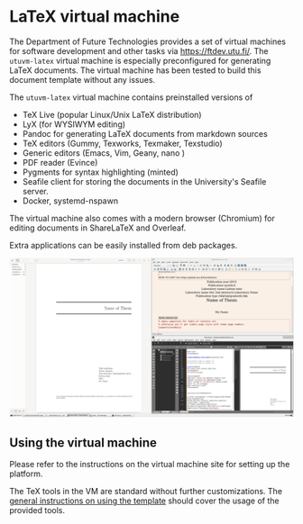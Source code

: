 
# LaTeX virtual machine

The Department of Future Technologies provides a set of virtual machines for
software development and other tasks via https://ftdev.utu.fi/. The `utuvm-latex`
virtual machine is especially preconfigured for generating LaTeX documents.
The virtual machine has been tested to build this document template without
any issues.

The `utuvm-latex` virtual machine contains preinstalled versions of
  * TeX Live (popular Linux/Unix LaTeX distribution)
  * LyX (for WYSIWYM editing)
  * Pandoc for generating LaTeX documents from markdown sources
  * TeX editors (Gummy, Texworks, Texmaker, Texstudio)
  * Generic editors (Emacs, Vim, Geany, nano )
  * PDF reader (Evince)
  * Pygments for syntax highlighting (minted)
  * Seafile client for storing the documents in the University's
    Seafile server.
  * Docker, systemd-nspawn

The virtual machine also comes with a modern browser (Chromium) for editing
documents in ShareLaTeX and Overleaf.

Extra applications can be easily installed from deb packages. 

![](web/vm.png)

## Using the virtual machine

Please refer to the instructions on the virtual machine site for
setting up the platform.

The TeX tools in the VM are standard without further customizations.
The [general instructions on using the template](web/config.md)
should cover the usage of the provided tools.
